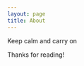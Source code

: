 ```yaml
---
layout: page
title: About
---
```


<p class="message">
  Keep calm and carry on
</p>


Thanks for reading!
